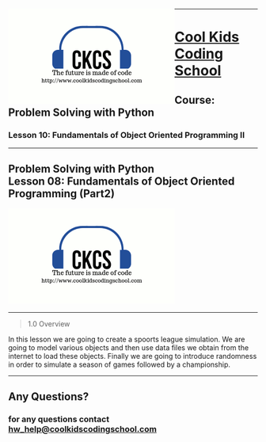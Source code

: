 <div>

<p>
<img align=left src="images/ckcslogo.png">
</p>

---

<p>
<H1 align=left><a href="http://www.coolkidscodingschool.com">Cool Kids Coding School</a></H1>
<H2 align=left>Course: <strong>Problem Solving with Python</strong></H1>
<H3 align=left>Lesson 10: <strong>Fundamentals of Object Oriented Programming II</strong></H3>
</p>

</div>

---

## Problem Solving with Python<br> Lesson 08: Fundamentals of Object Oriented Programming (Part2)

![alt text][logo]

[logo]: ./images/ckcslogo.png

---

> 1.0 Overview

In this lesson we are going to create a spoorts league simulation.  We are going to model various objects and then use data files we obtain from the internet to load these objects.  Finally we are going to introduce randomness in order to simulate a season of games followed by a championship.


---

## **Any Questions?**

### **for any questions contact hw_help@coolkidscodingschool.com**
